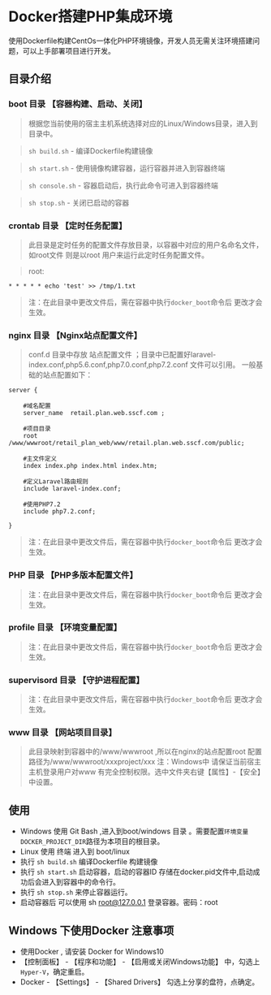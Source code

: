 # Docker搭建PHP集成环境
使用Dockerfile构建CentOs一体化PHP环境镜像，开发人员无需关注环境搭建问题，可以上手部署项目进行开发。

## 目录介绍
### boot 目录 【容器构建、启动、关闭】
> 根据您当前使用的宿主主机系统选择对应的Linux/Windows目录，进入到目录中。

> `sh build.sh` - 编译Dockerfile构建镜像

> `sh start.sh` - 使用镜像构建容器，运行容器并进入到容器终端

> `sh console.sh` - 容器启动后，执行此命令可进入到容器终端

> `sh stop.sh` - 关闭已启动的容器

### crontab 目录 【定时任务配置】
> 此目录是定时任务的配置文件存放目录，以容器中对应的用户名命名文件，如root文件 则是以root 用户来运行此定时任务配置文件。

> root:
```shell
* * * * * echo 'test' >> /tmp/1.txt
```
> 注：在此目录中更改文件后，需在容器中执行`docker_boot`命令后 更改才会生效。

### nginx 目录 【Nginx站点配置文件】
> conf.d 目录中存放 站点配置文件 ；目录中已配置好laravel-index.conf,php5.6.conf,php7.0.conf,php7.2.conf 文件可以引用。
一般基础的站点配置如下：
```nginx
server {

    #域名配置
    server_name  retail.plan.web.sscf.com ;

    #项目目录
    root /www/wwwroot/retail_plan_web/www/retail.plan.web.sscf.com/public;

    #主文件定义
    index index.php index.html index.htm;

    #定义Laravel路由规则
    include laravel-index.conf;
   
    #使用PHP7.2
    include php7.2.conf;

}
```
> 注：在此目录中更改文件后，需在容器中执行`docker_boot`命令后 更改才会生效。

### PHP 目录 【PHP多版本配置文件】
> 注：在此目录中更改文件后，需在容器中执行`docker_boot`命令后 更改才会生效。


### profile 目录 【环境变量配置】
> 注：在此目录中更改文件后，需在容器中执行`docker_boot`命令后 更改才会生效。

### supervisord 目录 【守护进程配置】
> 注：在此目录中更改文件后，需在容器中执行`docker_boot`命令后 更改才会生效。


### www 目录 【网站项目目录】
> 此目录映射到容器中的/www/wwwroot ,所以在nginx的站点配置root 配置路径为/www/wwwroot/xxxproject/xxx
> 注：Windows中 请保证当前宿主主机登录用户对www 有完全控制权限。选中文件夹右键【属性】-【安全】中设置。

## 使用
 - Windows 使用 Git Bash ,进入到boot/windows 目录 。需要配置`环境变量DOCKER_PROJECT_DIR`路径为本项目的根目录。
 - Linux 使用 终端 进入到 boot/linux  
 - 执行 `sh build.sh` 编译Dockerfile 构建镜像
 - 执行 `sh start.sh` 启动容器，启动的容器ID 存储在docker.pid文件中,启动成功后会进入到容器中的命令行。
 - 执行 `sh stop.sh` 来停止容器运行。
 - 启动容器后 可以使用 sh root@127.0.0.1 登录容器。密码：root
 
## Windows 下使用Docker 注意事项
- 使用Docker , 请安装 Docker for Windows10
- 【控制面板】 - 【程序和功能】 - 【启用或关闭Windows功能】 中，勾选上`Hyper-V`，确定重启。
-  Docker - 【Settings】 - 【Shared Drivers】 勾选上分享的盘符，点确定。
 
 
